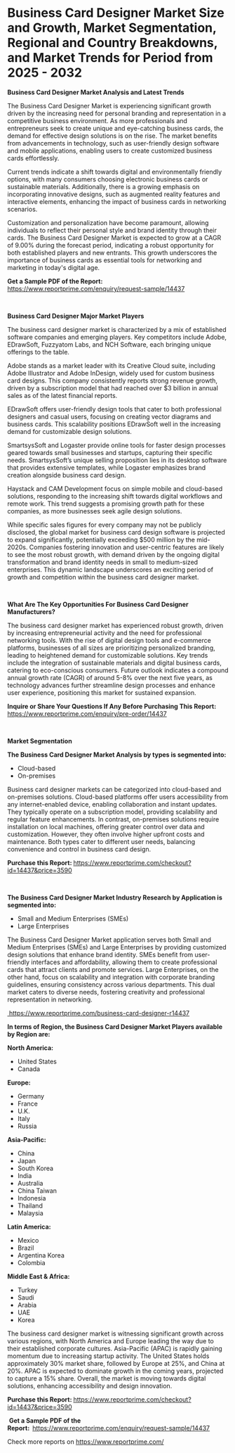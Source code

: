 <p><h1>Business Card Designer Market Size and Growth, Market Segmentation, Regional and Country Breakdowns, and Market Trends for Period from 2025 -  2032</h1></p><p><strong>Business Card Designer Market Analysis and Latest Trends</strong></p>
<p><p>The Business Card Designer Market is experiencing significant growth driven by the increasing need for personal branding and representation in a competitive business environment. As more professionals and entrepreneurs seek to create unique and eye-catching business cards, the demand for effective design solutions is on the rise. The market benefits from advancements in technology, such as user-friendly design software and mobile applications, enabling users to create customized business cards effortlessly.</p><p>Current trends indicate a shift towards digital and environmentally friendly options, with many consumers choosing electronic business cards or sustainable materials. Additionally, there is a growing emphasis on incorporating innovative designs, such as augmented reality features and interactive elements, enhancing the impact of business cards in networking scenarios. </p><p>Customization and personalization have become paramount, allowing individuals to reflect their personal style and brand identity through their cards. The Business Card Designer Market is expected to grow at a CAGR of 9.00% during the forecast period, indicating a robust opportunity for both established players and new entrants. This growth underscores the importance of business cards as essential tools for networking and marketing in today's digital age.</p></p>
<p><strong>Get a Sample PDF of the Report:&nbsp;</strong> <a href="https://www.reportprime.com/enquiry/request-sample/14437?utm_campaign=2472&utm_medium=2&utm_source=Github&utm_content=ia&utm_term=20032025&utm_id=business-card-designer">https://www.reportprime.com/enquiry/request-sample/14437</a></p>
<p>&nbsp;</p>
<p><strong>Business Card Designer Major Market Players</strong></p>
<p><p>The business card designer market is characterized by a mix of established software companies and emerging players. Key competitors include Adobe, EDrawSoft, Fuzzyatom Labs, and NCH Software, each bringing unique offerings to the table.</p><p>Adobe stands as a market leader with its Creative Cloud suite, including Adobe Illustrator and Adobe InDesign, widely used for custom business card designs. This company consistently reports strong revenue growth, driven by a subscription model that had reached over $3 billion in annual sales as of the latest financial reports. </p><p>EDrawSoft offers user-friendly design tools that cater to both professional designers and casual users, focusing on creating vector diagrams and business cards. This scalability positions EDrawSoft well in the increasing demand for customizable design solutions.</p><p>SmartsysSoft and Logaster provide online tools for faster design processes geared towards small businesses and startups, capturing their specific needs. SmartsysSoft’s unique selling proposition lies in its desktop software that provides extensive templates, while Logaster emphasizes brand creation alongside business card design.</p><p>Haystack and CAM Development focus on simple mobile and cloud-based solutions, responding to the increasing shift towards digital workflows and remote work. This trend suggests a promising growth path for these companies, as more businesses seek agile design solutions.</p><p>While specific sales figures for every company may not be publicly disclosed, the global market for business card design software is projected to expand significantly, potentially exceeding $500 million by the mid-2020s. Companies fostering innovation and user-centric features are likely to see the most robust growth, with demand driven by the ongoing digital transformation and brand identity needs in small to medium-sized enterprises. This dynamic landscape underscores an exciting period of growth and competition within the business card designer market.</p></p>
<p>&nbsp;</p>
<p><strong>What Are The Key Opportunities For Business Card Designer Manufacturers?</strong></p>
<p><p>The business card designer market has experienced robust growth, driven by increasing entrepreneurial activity and the need for professional networking tools. With the rise of digital design tools and e-commerce platforms, businesses of all sizes are prioritizing personalized branding, leading to heightened demand for customizable solutions. Key trends include the integration of sustainable materials and digital business cards, catering to eco-conscious consumers. Future outlook indicates a compound annual growth rate (CAGR) of around 5-8% over the next five years, as technology advances further streamline design processes and enhance user experience, positioning this market for sustained expansion.</p></p>
<p><strong>Inquire or Share Your Questions If Any Before Purchasing This Report:</strong> <a href="https://www.reportprime.com/enquiry/pre-order/14437?utm_campaign=2472&utm_medium=2&utm_source=Github&utm_content=ia&utm_term=20032025&utm_id=business-card-designer">https://www.reportprime.com/enquiry/pre-order/14437</a></p>
<p>&nbsp;</p>
<p><strong>Market Segmentation</strong></p>
<p><strong>The Business Card Designer Market Analysis by types is segmented into:</strong></p>
<p><ul><li>Cloud-based</li><li>On-premises</li></ul></p>
<p><p>Business card designer markets can be categorized into cloud-based and on-premises solutions. Cloud-based platforms offer users accessibility from any internet-enabled device, enabling collaboration and instant updates. They typically operate on a subscription model, providing scalability and regular feature enhancements. In contrast, on-premises solutions require installation on local machines, offering greater control over data and customization. However, they often involve higher upfront costs and maintenance. Both types cater to different user needs, balancing convenience and control in business card design.</p></p>
<p><strong>Purchase this Report:&nbsp;</strong><a href="https://www.reportprime.com/checkout?id=14437&price=3590&utm_campaign=2472&utm_medium=2&utm_source=Github&utm_content=ia&utm_term=20032025&utm_id=business-card-designer">https://www.reportprime.com/checkout?id=14437&price=3590</a></p>
<p>&nbsp;</p>
<p><strong>The Business Card Designer Market Industry Research by Application is segmented into:</strong></p>
<p><ul><li>Small and Medium Enterprises (SMEs)</li><li>Large Enterprises</li></ul></p>
<p><p>The Business Card Designer Market application serves both Small and Medium Enterprises (SMEs) and Large Enterprises by providing customized design solutions that enhance brand identity. SMEs benefit from user-friendly interfaces and affordability, allowing them to create professional cards that attract clients and promote services. Large Enterprises, on the other hand, focus on scalability and integration with corporate branding guidelines, ensuring consistency across various departments. This dual market caters to diverse needs, fostering creativity and professional representation in networking.</p></p>
<p><a href="https://www.reportprime.com/business-card-designer-r14437?utm_campaign=2472&utm_medium=2&utm_source=Github&utm_content=ia&utm_term=20032025&utm_id=business-card-designer">&nbsp;https://www.reportprime.com/business-card-designer-r14437</a></p>
<p><strong>In terms of Region, the Business Card Designer Market Players available by Region are:</strong></p>
<p>
    <p> <strong> North America: </strong>
        <ul>
            <li>United States</li>
            <li>Canada</li>
        </ul>
        </p> 
    <p> <strong> Europe: </strong>
        <ul>
            <li>Germany</li>
            <li>France</li>
            <li>U.K.</li>
            <li>Italy</li>
            <li>Russia</li>
        </ul>
        </p> 
    <p> <strong> Asia-Pacific: </strong>
        <ul>
            <li>China</li>
            <li>Japan</li>
            <li>South Korea</li>
            <li>India</li>
            <li>Australia</li>
            <li>China Taiwan</li>
            <li>Indonesia</li>
            <li>Thailand</li>
            <li>Malaysia</li>
        </ul>
        </p> 
    <p> <strong> Latin America: </strong>
        <ul>
            <li>Mexico</li>
            <li>Brazil</li>
            <li>Argentina Korea</li>
            <li>Colombia</li>
        </ul>
        </p> 
    <p> <strong> Middle East & Africa: </strong>
        <ul>
            <li>Turkey</li>
            <li>Saudi</li>
            <li>Arabia</li>
            <li>UAE</li>
            <li>Korea</li>
        </ul>
    </p>
    </p>
<p><p>The business card designer market is witnessing significant growth across various regions, with North America and Europe leading the way due to their established corporate cultures. Asia-Pacific (APAC) is rapidly gaining momentum due to increasing startup activity. The United States holds approximately 30% market share, followed by Europe at 25%, and China at 20%. APAC is expected to dominate growth in the coming years, projected to capture a 15% share. Overall, the market is moving towards digital solutions, enhancing accessibility and design innovation.</p></p>
<p><strong>Purchase this Report: </strong><a href="https://www.reportprime.com/checkout?id=14437&price=3590&utm_campaign=2472&utm_medium=2&utm_source=Github&utm_content=ia&utm_term=20032025&utm_id=business-card-designer">https://www.reportprime.com/checkout?id=14437&price=3590</a></p>
<p>&nbsp;<strong>Get a Sample PDF of the Report:&nbsp;&nbsp;</strong><a href="https://www.reportprime.com/enquiry/request-sample/14437?utm_campaign=2472&utm_medium=2&utm_source=Github&utm_content=ia&utm_term=20032025&utm_id=business-card-designer">https://www.reportprime.com/enquiry/request-sample/14437</a></p>
<p><strong></strong></p>
<p>Check more reports on <a href="https://www.reportprime.com/?utm_campaign=2472&utm_medium=2&utm_source=Github&utm_content=ia&utm_term=20032025&utm_id=business-card-designer">https://www.reportprime.com/</a></p>